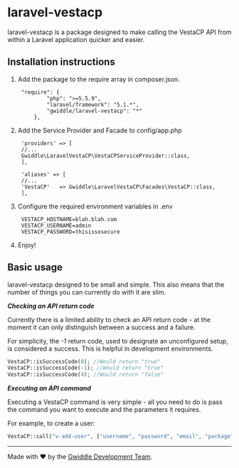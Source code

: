# laravel-vestacp
laravel-vestacp is a package designed to make calling the VestaCP API from within a Laravel application quicker and easier.

## Installation instructions

1. Add the package to the require array in composer.json.

        "require": {
                "php": ">=5.5.9",
                "laravel/framework": "5.1.*",
                "gwiddle/laravel-vestacp": "*"
            },
        
2. Add the Service Provider and Facade to config/app.php

        'providers' => [
        //...
        Gwiddle\LaravelVestaCP\VestaCPServiceProvider::class,
        ],
        
        'aliases' => [
        //...
        'VestaCP'   => Gwiddle\LaravelVestaCP\Facades\VestaCP::class,
        ],
        
3. Configure the required environment variables in .env

        VESTACP_HOSTNAME=blah.blah.com
        VESTACP_USERNAME=admin
        VESTACP_PASSWORD=thisissosecure
        
4. Enjoy!

## Basic usage
laravel-vestacp designed to be small and simple. This also means that the number of things you can currently do with it are slim.

***Checking an API return code***

Currently there is a limited ability to check an API return code - at the moment it can only distinguish between a success and a failure.

For simplicity, the _-1_ return code, used to designate an unconfigured setup, is considered a success. This is helpful in development environments.

```php
VestaCP::isSuccessCode(0); //Would return "true"
VestaCP::isSuccessCode(-1); //Would return "true"
VestaCP::isSuccessCode(4); //Would return "false"
```


***Executing an API command***

Executing a VestaCP command is very simple - all you need to do is pass the command you want to execute and the parameters it requires.

For example, to create a user:
```php
VestaCP::call("v-add-user", ["username", "password", "email", "package", "firstname", "lastname"]) //Returns an API response code
```


---

Made with :heart: by the [Gwiddle Development Team](https://gwiddle.co.uk/about-us). 
